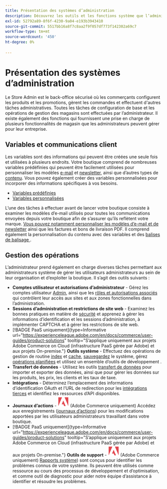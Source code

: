 ```yaml
---
title: Présentation des systèmes d’administration
description: Découvrez les outils et les fonctions système que l’administrateur du magasin peut utiliser pour gérer efficacement les sites, les données, les intégrations et les utilisateurs administrateurs.
exl-id: 52792a89-8f6f-4230-9a04-e193b3943410
source-git-commit: 5517bb16a8f7c8aa2f9f057df773f142302a69c7
workflow-type: tm+mt
source-wordcount: '450'
ht-degree: 0%

---
```


# Présentation des systèmes d’administration

Le Store Admin est le back-office sécurisé où les commerçants configurent les produits et les promotions, gèrent les commandes et effectuent d&#39;autres tâches administratives. Toutes les tâches de configuration de base et les opérations de gestion des magasins sont effectuées par l’administrateur. Il existe également des fonctions qui fournissent une prise en charge de plusieurs fonctionnalités de magasin que les administrateurs peuvent gérer pour leur entreprise.

## Variables et communications client

Les variables sont des informations qui peuvent être créées une seule fois et utilisées à plusieurs endroits. Votre boutique comprend de nombreuses variables prédéfinies qui peuvent être facilement utilisées pour personnaliser les modèles [e-mail](email-templates.md) et [newsletter](../merchandising-promotions/newsletter-template.md), ainsi que d’autres types de [contenu](../content-design/introduction.md#content). Vous pouvez également créer des variables personnalisées pour incorporer des informations spécifiques à vos besoins.

- [Variables prédéfinies](variables-predefined.md)
- [Variables personnalisées](variables-custom.md)

L’une des tâches à effectuer avant de lancer votre boutique consiste à examiner les modèles d’e-mail utilisés pour toutes les communications envoyées depuis votre boutique afin de s’assurer qu’ils reflètent votre marque. [ Vous pouvez notamment personnaliser les modèles d’e-mail et de newsletter](../merchandising-promotions/newsletter-template.md) ainsi que les factures et bons de livraison PDF. Il comprend également la personnalisation du contenu avec des variables et des [ balises de balisage ](markup-tags.md).

## Gestion des opérations

L’administrateur prend également en charge diverses tâches permettant aux administrateurs système de gérer les utilisateurs administrateurs au sein de leur organisation et d’exploiter la boutique. Il s’agit des outils suivants :

- **Comptes utilisateur et autorisations d’administrateur** - Gérez les comptes utilisateur [Admin](permissions-users-all.md), ainsi que les [rôles et autorisations associés](permissions-user-roles.md) qui contrôlent leur accès aux sites et aux zones fonctionnelles dans l’administration.
- **Sessions d’administration et restrictions de site web** - Examinez les bonnes pratiques en matière de [sécurité](security.md) et apprenez à gérer les informations d’identification et les sessions d’administration, à implémenter CAPTCHA et à gérer les restrictions de site web.
- [!BADGE PaaS uniquement]{type=Informative url="https://experienceleague.adobe.com/en/docs/commerce/user-guides/product-solutions" tooltip="S’applique uniquement aux projets Adobe Commerce on Cloud (infrastructure PaaS gérée par Adobe) et aux projets On-premise."} **Outils système** - Effectuez des opérations de gestion de routine [index](index-management.md) et [cache](cache-management.md), [sauvegardez](backups.md) le système, gérez [opérations planifiées](data-scheduled-import-export.md) et utilisez un ensemble d’outils de développement [ ](developer-tools.md).
- **Transfert de données** - Utilisez les outils [transfert de données](data-transfer.md) pour importer et exporter des données, ainsi que pour gérer les données sur les produits, les prix, les clients et les taux de taxe.
- **Intégrations** - Déterminez l’emplacement des informations d’identification OAuth et l’URL de redirection pour les [intégrations tierces](integrations.md) et identifiez les ressources d’API disponibles.
- **Journaux d’actions** - ![Adobe Commerce](../assets/adobe-logo.svg) (Adobe Commerce uniquement) Accédez aux enregistrements ([journaux d’actions](action-log.md)) pour les modifications apportées par les utilisateurs administrateurs travaillant dans votre boutique.
- [!BADGE PaaS uniquement]{type=Informative url="https://experienceleague.adobe.com/en/docs/commerce/user-guides/product-solutions" tooltip="S’applique uniquement aux projets Adobe Commerce on Cloud (infrastructure PaaS gérée par Adobe) et aux projets On-premise."} **Outils de support** - ![Adobe Commerce](../assets/adobe-logo.svg) (Adobe Commerce uniquement) [Rapports système](support.md#access-system-reports)) sont conçus pour identifier les problèmes connus de votre système. Ils peuvent être utilisés comme ressource au cours des processus de développement et d’optimisation, et comme outil de diagnostic pour aider notre équipe d’assistance à identifier et résoudre les problèmes.

